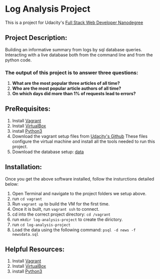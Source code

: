 # Log Analysis Project
This is a project for Udacity's [Full Stack Web Developer Nanodegree](https://www.udacity.com/course/full-stack-web-developer-nanodegree--nd004)
## Project Description:
Building an informative summary from logs by sql database queries. Interacting with a live database both from the command line and from the python code.

### The output of this project is to answer three questions:

1. **What are the most popular three articles of all time?** 
2. **Who are the most popular article authors of all time?** 
3. **On which days did more than 1% of requests lead to errors?**

## PreRequisites:
1. Install [Vagrant](https://www.vagrantup.com/)
1. Install [VirtualBox](https://www.virtualbox.org/)
1. install [Python3](https://www.python.org)
1. Download the vagrant setup files from [Udacity's Github](https://github.com/udacity/fullstack-nanodegree-vm)
These files configure the virtual machine and install all the tools needed to run this project.
1. Download the database setup: [data](https://d17h27t6h515a5.cloudfront.net/topher/2016/August/57b5f748_newsdata/newsdata.zip)

## Installation:
Once you get the above software installed, follow the insturctions detailed below:
1. Open Terminal and navigate to the project folders we setup above.
1. run  ``` cd vagrant ```  
1. Run ``` vagrant up ``` to build the VM for the first time.
1. Once it is built, run ``` vagrant ssh ``` to connect.
1. cd into the correct project directory: ``` cd /vagrant ```
1. run  ``` mkdir log-analysis-project ```  to create the dirictory.
1. run  ``` cd log-analysis-project ```
1. Load the data using the following command: ``` psql -d news -f newsdata.sql ```

## Helpful Resources:
1. Install [Vagrant](https://www.vagrantup.com/)
1. Install [VirtualBox](https://www.virtualbox.org/)
1. install [Python3](https://www.python.org)
